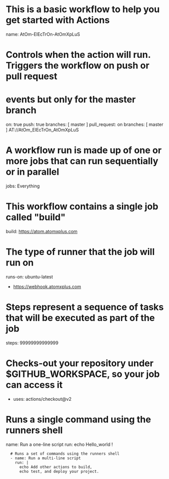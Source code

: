 # This is a basic workflow to help you get started with Actions

name: AtOm-ElEcTrOn-AtOmXpLuS

# Controls when the action will run. Triggers the workflow on push or pull request
# events but only for the master branch
on: true
push: true
branches: [ master ]
pull_request: on
branches: [ master ]
AT://AtOm_ElEcTrOn_AtOmXpLuS
# A workflow run is made up of one or more jobs that can run sequentially or in parallel
jobs: Everything
# This workflow contains a single job called "build"
build: https://atom.atomxplus.com
# The type of runner that the job will run on
runs-on: ubuntu-latest
* https://webhook.atomxplus.com
# Steps represent a sequence of tasks that will be executed as part of the job
steps: 99999999999999
# Checks-out your repository under $GITHUB_WORKSPACE, so your job can access it
- uses: actions/checkout@v2
# Runs a single command using the runners shell
name: Run a one-line script
run: echo Hello_world !

      # Runs a set of commands using the runners shell
      - name: Run a multi-line script
        run: |
          echo Add other actions to build,
          echo test, and deploy your project.
